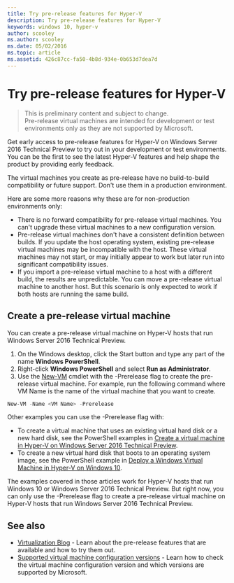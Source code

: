 ```yaml
---
title: Try pre-release features for Hyper-V
description: Try pre-release features for Hyper-V
keywords: windows 10, hyper-v
author: scooley
ms.author: scooley
ms.date: 05/02/2016
ms.topic: article
ms.assetid: 426c87cc-fa50-4b8d-934e-0b653d7dea7d
---
```


# Try pre-release features for Hyper-V

> This is preliminary content and subject to change.  
  Pre-release virtual machines are intended for development or test environments only as they are not supported by Microsoft.

Get early access to pre-release features for Hyper-V on Windows Server 2016 Technical Preview to try out in your development or test environments. You can be the first to see the latest Hyper-V features and help shape the product by providing early feedback.

The virtual machines you create as pre-release have no build-to-build compatibility or future support.  Don't use them in a production environment.

Here are some more reasons why these are for non-production environments only:

* There is no forward compatibility for pre-release virtual machines. You can't upgrade these virtual machines to a new configuration version.
* Pre-release virtual machines don't have a consistent definition between builds. If you update the host operating system, existing pre-release virtual machines may be incompatible with the host. These virtual machines may not start, or may initially appear to work but later run into significant compatibility issues.
* If you import a pre-release virtual machine to a host with a different build, the results are unpredictable. You can move a pre-release virtual machine to another host. But this scenario is only expected to work if both hosts are running the same build.

## Create a pre-release virtual machine

You can create a pre-release virtual machine on Hyper-V hosts that run Windows Server 2016 Technical Preview.

1. On the Windows desktop, click the Start button and type any part of the name **Windows PowerShell**.
2. Right-click **Windows PowerShell** and select **Run as Administrator**.
3. Use the [New-VM](/powershell/module/hyper-v/new-vm?view=win10-ps&preserve-view=true) cmdlet with the -Prerelease flag to create the pre-release virtual machine. For example, run the following command where VM Name is the name of the virtual machine that you want to create.

``` PowerShell
New-VM -Name <VM Name> -Prerelease
```
Other examples you can use the -Prerelease flag with:
 - To create a virtual machine that uses an existing virtual hard disk or a new hard disk, see the PowerShell examples in [Create a virtual machine in Hyper-V on Windows Server 2016 Technical Preview](/windows-server/virtualization/hyper-v/get-started/Create-a-virtual-machine-in-Hyper-V#BKMK_PowerShell).
 - To create a new virtual hard disk that boots to an operating system image, see the PowerShell example in [Deploy a Windows Virtual Machine in Hyper-V on Windows 10](/virtualization/hyper-v-on-windows/quick-start/create-virtual-machine).

 The examples covered in those articles work for Hyper-V hosts that run Windows 10 or Windows Server 2016 Technical Preview. But right now, you can only use the -Prerelease flag to create a pre-release virtual machine on Hyper-V hosts that run Windows Server 2016 Technical Preview.

## See also
-  [Virtualization Blog](https://techcommunity.microsoft.com/t5/Virtualization/bg-p/Virtualization) - Learn about the pre-release features that are available and how to try them out.
- [Supported virtual machine configuration versions](/windows-server/virtualization/hyper-v/deploy/Upgrade-virtual-machine-version-in-Hyper-V-on-Windows-or-Windows-Server#BKMK_SupportedConfigVersions) - Learn how to check the virtual machine configuration version and which versions are supported by Microsoft.
